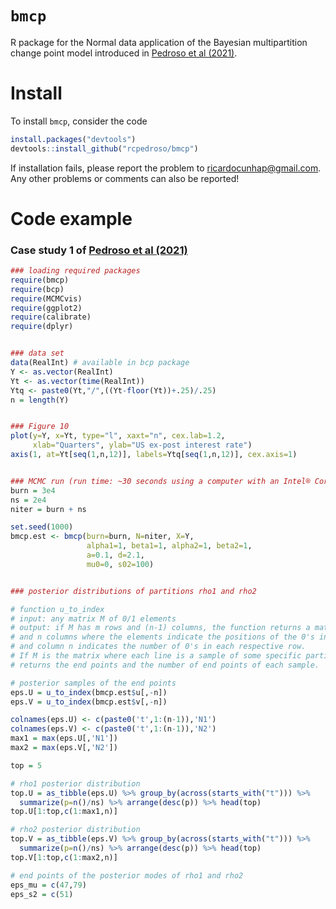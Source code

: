 # `bmcp`
R package for the Normal data application of the Bayesian multipartition change point model introduced in [Pedroso et al (2021)](https://arxiv.org/abs/2107.11456).

# Install
To install `bmcp`, consider the code

```R
install.packages("devtools")
devtools::install_github("rcpedroso/bmcp")
```
If installation fails, please report the problem to ricardocunhap@gmail.com. Any other problems or comments can also be reported!

# Code example
### Case study 1 of [Pedroso et al (2021)](https://arxiv.org/abs/2107.11456)

```R
### loading required packages
require(bmcp)
require(bcp)
require(MCMCvis)
require(ggplot2)
require(calibrate)
require(dplyr)


### data set
data(RealInt) # available in bcp package
Y <- as.vector(RealInt)
Yt <- as.vector(time(RealInt))
Ytq <- paste0(Yt,"/",((Yt-floor(Yt))+.25)/.25)
n = length(Y)


### Figure 10
plot(y=Y, x=Yt, type="l", xaxt="n", cex.lab=1.2,
     xlab="Quarters", ylab="US ex-post interest rate")
axis(1, at=Yt[seq(1,n,12)], labels=Ytq[seq(1,n,12)], cex.axis=1)


### MCMC run (run time: ~30 seconds using a computer with an Intel® Core i7-7500U/2.9GHz with 16Gb of RAM)
burn = 3e4
ns = 2e4
niter = burn + ns

set.seed(1000)
bmcp.est <- bmcp(burn=burn, N=niter, X=Y,
                 alpha1=1, beta1=1, alpha2=1, beta2=1,
                 a=0.1, d=2.1,
                 mu0=0, s02=100)


### posterior distributions of partitions rho1 and rho2

# function u_to_index
# input: any matrix M of 0/1 elements
# output: if M has m rows and (n-1) columns, the function returns a matrix with m rows
# and n columns where the elements indicate the positions of the 0's in each row
# and column n indicates the number of 0's in each respective row.
# If M is the matrix where each line is a sample of some specific partition, the function
# returns the end points and the number of end points of each sample.

# posterior samples of the end points
eps.U = u_to_index(bmcp.est$u[,-n])
eps.V = u_to_index(bmcp.est$v[,-n])

colnames(eps.U) <- c(paste0('t',1:(n-1)),'N1')
colnames(eps.V) <- c(paste0('t',1:(n-1)),'N2')
max1 = max(eps.U[,'N1'])
max2 = max(eps.V[,'N2'])

top = 5

# rho1 posterior distribution
top.U = as_tibble(eps.U) %>% group_by(across(starts_with("t"))) %>%
  summarize(p=n()/ns) %>% arrange(desc(p)) %>% head(top)
top.U[1:top,c(1:max1,n)]

# rho2 posterior distribution
top.V = as_tibble(eps.V) %>% group_by(across(starts_with("t"))) %>%
  summarize(p=n()/ns) %>% arrange(desc(p)) %>% head(top)
top.V[1:top,c(1:max2,n)]

# end points of the posterior modes of rho1 and rho2
eps_mu = c(47,79)
eps_s2 = c(51)

```



